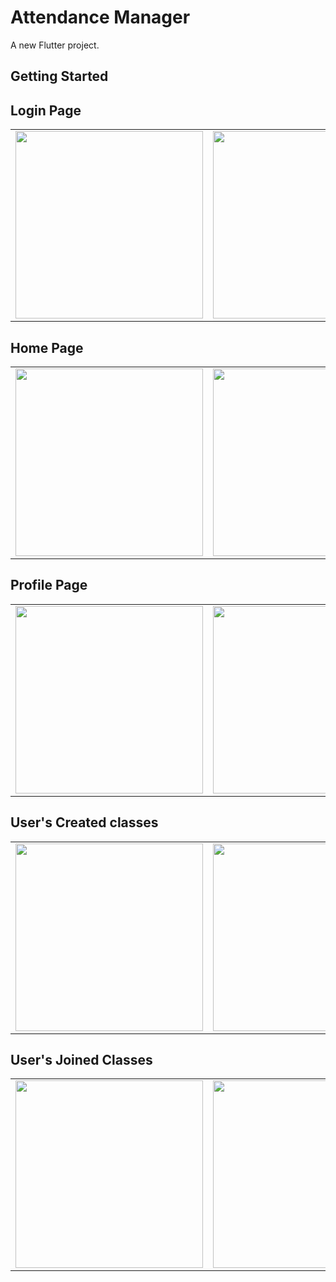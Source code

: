 # Attendance Manager

A new Flutter project.

## Getting Started
## Login Page
<table>
<tr>
<td><img src="https://user-images.githubusercontent.com/66783672/178157796-b5f22aed-a150-4e5f-8eaa-938accdca07f.jpg" width="300"></td>
<td><img src="https://user-images.githubusercontent.com/66783672/178157878-8c945f9a-0786-4d50-8b8e-5003d16d9758.jpg" width="300"></td>
</tr>
</table>

## Home Page
<table>
<tr>
<td><img src="https://user-images.githubusercontent.com/66783672/178158170-8977a004-de9c-4b65-a5bb-d2462cd473df.jpg" width="300"></td>
<td><img src="https://user-images.githubusercontent.com/66783672/178158171-048ceaf1-1d19-4fc3-9757-45bdca646142.jpg" width="300"></td>
<td><img src="https://user-images.githubusercontent.com/66783672/178158173-feee4b3f-df4d-4e58-a9b0-6351980652cf.jpg" width="300"></td>
</tr>
</table>

## Profile Page
<table>
<tr>
<td><img src="https://user-images.githubusercontent.com/66783672/178158382-37a0e5bc-feb1-4695-96f3-2711399e817b.jpg" width="300"></td>
<td><img src="https://user-images.githubusercontent.com/66783672/178158385-4c63705d-2c1d-48fa-aa25-b6cef26386bf.jpg" width="300"></td>
</tr>
</table>

## User's Created classes
<table>
<tr>
<td><img src="https://user-images.githubusercontent.com/66783672/178158481-84911d53-722b-4b5a-ab14-49e11ee200ed.jpg" width="300"></td>
<td><img src="https://user-images.githubusercontent.com/66783672/178158484-ad7db202-542c-433b-9ec2-58b014ec5ea9.jpg" width="300"></td>
<td><img src="https://user-images.githubusercontent.com/66783672/178158477-45580f2e-f5c7-4a7c-9932-9a947981e5dd.jpg" width="300"></td>
<td><img src="https://user-images.githubusercontent.com/66783672/178158480-267b8431-f622-4c60-9130-c1033d83efbf.jpg" width="300"></td>
</tr>
</table>


## User's Joined Classes
<table>
<tr>
<td><img src="https://user-images.githubusercontent.com/66783672/178158610-e0b393ea-ca97-412a-b704-c855e7acceae.jpg" width="300"></td>
<td><img src="https://user-images.githubusercontent.com/66783672/178158612-318c40fd-ffd1-4d0f-896f-c41fa4faa9e6.jpg" width="300"></td>
</tr>
</table>

